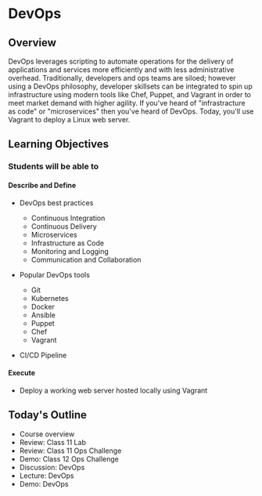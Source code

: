 # DevOps

## Overview

DevOps leverages scripting to automate operations for the delivery of applications and services more efficiently and with less administrative overhead. Traditionally, developers and ops teams are siloed; however using a DevOps philosophy, developer skillsets can be integrated to spin up infrastructure using modern tools like Chef, Puppet, and Vagrant in order to meet market demand with higher agility. If you've heard of "infrastracture as code" or "microservices" then you've heard of DevOps. Today, you'll use Vagrant to deploy a Linux web server.

## Learning Objectives

### Students will be able to

#### Describe and Define

- DevOps best practices
   - Continuous Integration
   - Continuous Delivery
   - Microservices
   - Infrastructure as Code
   - Monitoring and Logging
   - Communication and Collaboration

- Popular DevOps tools
   - Git
   - Kubernetes
   - Docker
   - Ansible
   - Puppet
   - Chef
   - Vagrant

- CI/CD Pipeline

#### Execute

- Deploy a working web server hosted locally using Vagrant

## Today's Outline

- Course overview
- Review: Class 11 Lab
- Review: Class 11 Ops Challenge
- Demo: Class 12 Ops Challenge
- Discussion: DevOps
- Lecture: DevOps
- Demo: DevOps

